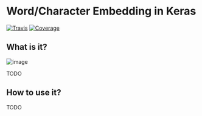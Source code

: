 # Word/Character Embedding in Keras

[![Travis](https://travis-ci.org/PoWWoP/keras_word_char_embd.svg)](https://travis-ci.org/PoWWoP/keras_word_char_embd)
[![Coverage](https://coveralls.io/repos/github/PoWWoP/keras_word_char_embd/badge.svg?branch=master)](https://coveralls.io/github/PoWWoP/keras_word_char_embd)

## What is it?

![image](https://user-images.githubusercontent.com/853842/43352939-c84b9724-925e-11e8-9488-29ef159a69ed.png)

TODO

## How to use it?

TODO
